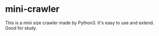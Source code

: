 # mini-crawler
This is a mini size crawler made by Python3. It's easy to use and extend. Good for study.
